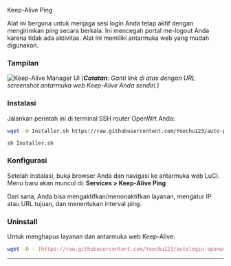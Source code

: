 Keep-Alive Ping

Alat ini berguna untuk menjaga sesi login Anda tetap aktif dengan mengirimkan ping secara berkala. Ini mencegah portal me-logout Anda karena tidak ada aktivitas. Alat ini memiliki antarmuka web yang mudah digunakan.

### Tampilan
![Keep-Alive Manager UI](https://i.imgur.com/your-screenshot-url.png)
*(**Catatan**: Ganti link di atas dengan URL screenshot antarmuka web Keep-Alive Anda sendiri.)*

### Instalasi

Jalankan perintah ini di terminal SSH router OpenWrt Anda:
```sh
wget -O Installer.sh https://raw.githubusercontent.com/Yoochu123/auto-ping/main/install_keepalive.sh
```
```
sh Installer.sh
```

### Konfigurasi

Setelah instalasi, buka browser Anda dan navigasi ke antarmuka web LuCI. Menu baru akan muncul di:
**Services > Keep-Alive Ping**

Dari sana, Anda bisa mengaktifkan/menonaktifkan layanan, mengatur IP atau URL tujuan, dan menentukan interval ping.

### Uninstall

Untuk menghapus layanan dan antarmuka web Keep-Alive:
```sh
wget -O - [https://raw.githubusercontent.com/Yoochu123/autologin-openwrt/main/uninstall_keepalive.sh](https://raw.githubusercontent.com/Yoochu123/autologin-openwrt/main/uninstall_keepalive.sh) | sh
```

---
